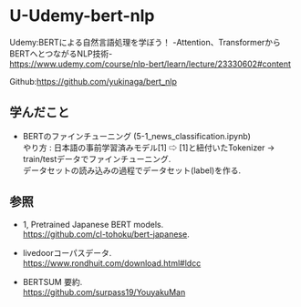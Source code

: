 # U-Udemy-bert-nlp
Udemy:BERTによる自然言語処理を学ぼう！ -Attention、TransformerからBERTへとつながるNLP技術-   
https://www.udemy.com/course/nlp-bert/learn/lecture/23330602#content

Github:https://github.com/yukinaga/bert_nlp

## 学んだこと
* BERTのファインチューニング (5-1_news_classification.ipynb)   
やり方 : 日本語の事前学習済みモデル[1] ⇨ [1]と紐付いたTokenizer → train/testデータでファインチューニング.  
データセットの読み込みの過程でデータセット(label)を作る. 

## 参照
* 1, Pretrained Japanese BERT models.  
https://github.com/cl-tohoku/bert-japanese. 

* livedoorコーパスデータ.  
https://www.rondhuit.com/download.html#ldcc

* BERTSUM 要約.  
https://github.com/surpass19/YouyakuMan
